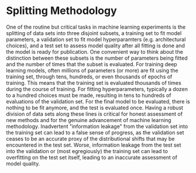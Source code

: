 # Splitting Methodology
One of the routine but critical tasks in machine learning experiments is the splitting of data sets into three disjoint subsets, a training set to fit model parameters, a validation set to fit model hyperparamters (e.g. architectural choices), and a test set to assess model quality after all fitting is done and the model is ready for publication. One convenient way to think about the distinction between these subsets is the number of parameters being fitted and the number of times that the subset is evaluated. For training deep learning models, often millions of parameters (or more) are fit using the training set, through tens, hundreds, or even thousands of epochs of training. This means that the training set is evaluated thousands of times during the course of training. For fitting hyperparameters, typically a dozen to a hundred choices must be made, resulting in tens to hundreds of evaluations of the validation set. For the final model to be evaluated, there is nothing to be fit anymore, and the test is evaluated once. Having a robust division of data sets along these lines is critical for honest assessment of new methods and for the genuine advancement of machine learning methodology. Inadvertent "information leakage" from the validation set into the training set can lead to a false sense of progress, as the validation set ceases to be an accurate proxy of the distributional shifts that may be encountered in the test set. Worse, information leakage from the test set into the validation or (most egregiously) the training set can lead to overfitting on the test set itself, leading to an inaccurate assessment of model quality.


